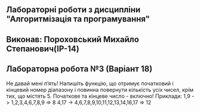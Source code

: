 ## Лабораторні роботи з дисципліни "Алгоритмізація та програмування"

## Виконав: Пороховський Михайло Степанович(ІР-14)
## Лабораторна робота №3 (Варіант 18)
Не давай мені п’ять!
Напишіть функцію, що отримує початковий і кінцевий номер діапазону і повинна повернути кількість усіх чисел, крім тих, що містять 5. Початкове та кінцеве число - включно!
Приклади:
1,9 -> 1,2,3,4,6,7,8,9 => 8
4,17 -> 4,6,7,8,9,10,11,12,13,14,16,17 => 12

